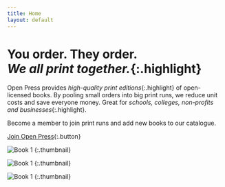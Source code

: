 ```yaml
---
title: Home
layout: default
---
```


# You order. They order.<br />*We all print together.*{:.highlight}

Open Press provides *high-quality print editions*{:.highlight} of open-licensed books. By pooling small orders into big print runs, we reduce unit costs and save everyone money. Great for *schools, colleges, non-profits and businesses*{:.highlight}.

Become a member to join print runs and add new books to our catalogue.

[Join Open Press](terms){:.button}

![Book 1](book.1jpg)
{:.thumbnail}

![Book 1](book.1jpg)
{:.thumbnail}

![Book 1](book.1jpg)
{:.thumbnail}
